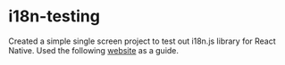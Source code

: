 # i18n-testing

Created a simple single screen project to test out i18n.js library for React Native. Used the following [website](https://whatdidilearn.info/2019/01/20/internationalization-in-react-native.html)
as a guide.
